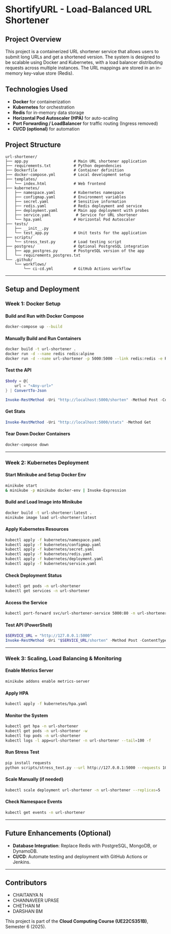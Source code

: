# ShortifyURL - Load-Balanced URL Shortener

## Project Overview
This project is a containerized URL shortener service that allows users to submit long URLs and get a shortened version. The system is designed to be scalable using Docker and Kubernetes, with a load balancer distributing requests across multiple instances. The URL mappings are stored in an in-memory key-value store (Redis).

## Technologies Used
- **Docker** for containerization
- **Kubernetes** for orchestration
- **Redis** for in-memory data storage
- **Horizontal Pod Autoscaler (HPA)** for auto-scaling
- **Port Forwarding / LoadBalancer** for traffic routing (Ingress removed)
- **CI/CD (optional)** for automation

## Project Structure
```
url-shortener/
├── app.py                    # Main URL shortener application
├── requirements.txt          # Python dependencies
├── Dockerfile                # Container definition
├── docker-compose.yml        # Local development setup
├── templates/
│   └── index.html            # Web frontend
├── kubernetes/
│   ├── namespace.yaml        # Kubernetes namespace
│   ├── configmap.yaml        # Environment variables
│   ├── secret.yaml           # Sensitive information
│   ├── redis.yaml            # Redis deployment and service
│   ├── deployment.yaml       # Main app deployment with probes
│   ├── service.yaml           # Service for URL shortener
│   └── hpa.yaml              # Horizontal Pod Autoscaler
├── tests/
│   ├── __init__.py
│   └── test_app.py           # Unit tests for the application
├── scripts/
│   └── stress_test.py        # Load testing script
├── postgres/                 # Optional PostgreSQL integration
│   ├── app_postgres.py       # PostgreSQL version of the app
│   └── requirements_postgres.txt
└── .github/
    └── workflows/
        └── ci-cd.yml         # GitHub Actions workflow
```

---

## Setup and Deployment

### Week 1: Docker Setup
#### Build and Run with Docker Compose
```sh
docker-compose up --build
```

#### Manually Build and Run Containers
```sh
docker build -t url-shortener .
docker run -d --name redis redis:alpine
docker run -d --name url-shortener -p 5000:5000 --link redis:redis -e REDIS_HOST=redis url-shortener
```

#### Test the API
```powershell
$body = @{
    url = "<Any-url>"
} | ConvertTo-Json

Invoke-RestMethod -Uri "http://localhost:5000/shorten" -Method Post -ContentType "application/json" -Body $body
```

#### Get Stats
```powershell
Invoke-RestMethod -Uri "http://localhost:5000/stats" -Method Get
```

#### Tear Down Docker Containers
```sh
docker-compose down
```

---

### Week 2: Kubernetes Deployment

#### Start Minikube and Setup Docker Env
```sh
minikube start
& minikube -p minikube docker-env | Invoke-Expression

```

#### Build and Load Image into Minikube
```sh
docker build -t url-shortener:latest .
minikube image load url-shortener:latest
```

#### Apply Kubernetes Resources
```sh
kubectl apply -f kubernetes/namespace.yaml
kubectl apply -f kubernetes/configmap.yaml
kubectl apply -f kubernetes/secret.yaml
kubectl apply -f kubernetes/redis.yaml
kubectl apply -f kubernetes/deployment.yaml
kubectl apply -f kubernetes/service.yaml
```

#### Check Deployment Status
```sh
kubectl get pods -n url-shortener
kubectl get services -n url-shortener
```

#### Access the Service
```sh
kubectl port-forward svc/url-shortener-service 5000:80 -n url-shortener
```

#### Test API (PowerShell)
```powershell
$SERVICE_URL = "http://127.0.0.1:5000"
Invoke-RestMethod -Uri "$SERVICE_URL/shorten" -Method Post -ContentType "application/json" -Body '{"url":"https://example.com/very/long/url"}'
```

---

### Week 3: Scaling, Load Balancing & Monitoring

#### Enable Metrics Server
```sh
minikube addons enable metrics-server
```

#### Apply HPA
```sh
kubectl apply -f kubernetes/hpa.yaml
```

#### Monitor the System
```sh
kubectl get hpa -n url-shortener
kubectl get pods -n url-shortener -w
kubectl top pods -n url-shortener
kubectl logs -l app=url-shortener -n url-shortener --tail=100 -f
```

#### Run Stress Test
```sh
pip install requests
python scripts/stress_test.py --url http://127.0.0.1:5000 --requests 1000 --concurrency 50
```

#### Scale Manually (if needed)
```sh
kubectl scale deployment url-shortener -n url-shortener --replicas=5
```

#### Check Namespace Events
```sh
kubectl get events -n url-shortener
```

---

## Future Enhancements (Optional)
- **Database Integration**: Replace Redis with PostgreSQL, MongoDB, or DynamoDB.
- **CI/CD**: Automate testing and deployment with GitHub Actions or Jenkins.

---

## Contributors
- CHAITANYA N
- CHANNAVEER UPASE
- CHETHAN M
- DARSHAN BM

This project is part of the **Cloud Computing Course (UE22CS351B)**, Semester 6 (2025).

